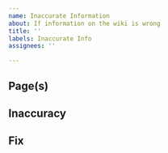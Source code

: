 ```yaml
---	
name: Inaccurate Information
about: If information on the wiki is wrong
title: ''	
labels: Inaccurate Info	
assignees: ''	

---	
```


## Page(s)
<!-- Which page(s) have the wrong information?-->

## Inaccuracy
<!-- How is the information wrong?-->

## Fix
<!-- How can it be fixed? (Optional)-->

